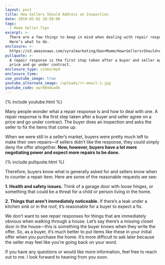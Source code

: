 ```yaml
---
layout: post
title: How Sellers Should Address an Inspection
date: 2019-05-02 20:58:00
tags:
  - Home Seller Tips
excerpt: >-
  There are a few things to keep in mind when dealing with repair responses.
  Here’s what to do.
enclosure: >-
  https://s3.amazonaws.com/vyralmarketing/Dan+Mumm/How+Sellers+Should+Address+a+Repair+Response.mp4
pullquote: >-
  A repair response is the first step taken after a buyer and seller agree on a
  price and go under contract.
enclosure_type: video/mp4
enclosure_time:
use_youtube_image: true
youtube_alternate_image: /uploads/rr-email-1.jpg
youtube_code: owr8044uaOk
---
```


{% include youtube.html %}

Many people wonder what a repair response is and how to deal with one. A repair response is the first step taken after a buyer and seller agree on a price and go under contract. The buyer does an inspection and asks the seller to fix the items that come up.

When we were still in a seller’s market, buyers were pretty much left to make their own repairs—if sellers didn’t like the response, they could simply deny the offer altogether. **Now, however, buyers have a lot more negotiating power and expect more repairs to be done.**

{% include pullquote.html %}

Therefore, buyers know what is generally asked for and sellers know when to counter a repair item. Here are some of the reasonable requests we see:

**1\. Health and safety issues.** Think of a garage door with loose hinges, or something that could be a threat for a child or person living in the home.&nbsp;

**2\. Things that aren’t immediately noticeable.** If there’s a leak under a kitchen sink or in the roof, it’s reasonable for a buyer to expect a fix.&nbsp;

We don’t want to see repair responses for things that are immediately obvious when walking through a house. Let’s say there’s a missing closet door in the house—this is something the buyer knows when they write the offer. So, as a buyer, it’s much better to put items like these in your initial offer when you purchase the home. It’s more difficult to ask later because the seller may feel like you’re going back on your word.&nbsp;

If you have any questions or would like more information, feel free to reach out to me. I look forward to hearing from you soon.